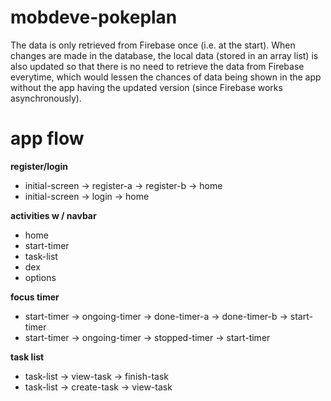 # mobdeve-pokeplan
The data is only retrieved from Firebase once (i.e. at the start). When changes are made in the database, the local data (stored in an array list) is also updated so that there is no need to retrieve the data from Firebase everytime, which would lessen the chances of data being shown in the app without the app having the updated version (since Firebase works asynchronously).
 
# app flow
**register/login**
- initial-screen -> register-a -> register-b -> home
- initial-screen -> login -> home

**activities w / navbar**
- home
- start-timer
- task-list
- dex
- options

**focus timer**
- start-timer -> ongoing-timer -> done-timer-a -> done-timer-b -> start-timer
- start-timer -> ongoing-timer -> stopped-timer -> start-timer

**task list**
- task-list -> view-task -> finish-task
- task-list -> create-task -> view-task
